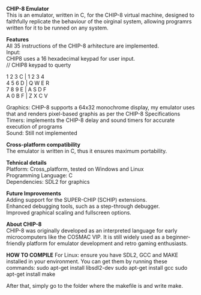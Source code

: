 __CHIP-8 Emulator__  
This is an emulator, written in C, for the CHIP-8 virtual machine, designed to faithfully replicate the behaviour of the oirginal system, allowing programrs written for it to be runned on any system.  

__Features__  
All 35 instructions of the CHIP-8 arhitecture are implemented.  
Input:  
CHIP8 uses a 16 hexadecimal keypad for user input.  
// CHIP8 keypad to querty  

1 2 3 C  |    1 2 3 4  
4 5 6 D  |   Q W E R  
7 8 9 E  |   A S D F  
A 0 B F  |   Z X C V   

Graphics: CHIP-8 supports a 64x32 monochrome display, my emulator uses that and renders pixel-based graphis as per the CHIP-8 Specifications     
Timers: implements the CHIP-8 delay and sound timers for accurate execution of programs  
Sound: Still not implemented   


__Cross-platform compatibility__   
The emulator is written in C, thus it ensures maximum portability.  


__Tehnical details__  
Platform: Cross_platform, tested on Windows and Linux   
Programming Language: C  
Dependencies: SDL2 for graphics  


__Future Improvements__  
Adding support for the SUPER-CHIP (SCHIP) extensions.  
Enhanced debugging tools, such as a step-through debugger.  
Improved graphical scaling and fullscreen options.  


__About CHIP-8__  
CHIP-8 was originally developed as an interpreted language for early microcomputers like the COSMAC VIP. 
It is still widely used as a beginner-friendly platform for emulator development and retro gaming enthusiasts.

__HOW TO COMPILE__
For Linux: ensure you have SDL2, GCC and MAKE installed in your environment. 
You can get them by running these commands: 
sudo apt-get install libsdl2-dev 
sudo apt-get install gcc 
sudo apt-get install make 

After that, simply go to the folder where the makefile is and write make.

